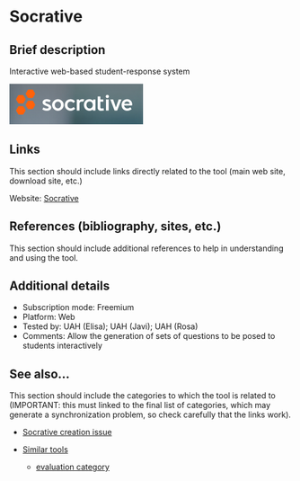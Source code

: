 # Socrative

## Brief description

Interactive web-based student-response system

![](images/Socrative.png)


## Links

This section should include links directly related to the tool (main web
site, download site, etc.)

Website: [Socrative](https://www.socrative.com/)


## References (bibliography, sites, etc.)

This section should include additional references to help in
understanding and using the tool.


## Additional details

- Subscription mode: Freemium
- Platform: Web
- Tested by: UAH (Elisa); UAH (Javi); UAH (Rosa)
- Comments: Allow the generation of sets of questions to be posed to students interactively


## See also...

This section should include the categories to which the tool is
related to (IMPORTANT: this must linked to the final list of
categories, which may generate a synchronization problem, so check
carefully that the links work).

- [Socrative creation issue](https://github.com/e-CLOSE/Toolbox/issues/12)
- [Similar tools](https://github.com/e-CLOSE/Toolbox/issues?q=is%3Afeedback+is%3Aevaluation)

  - [evaluation category](https://github.com/e-CLOSE/Toolbox/issues?q=is%3Afeedback+is%3Aevaluation)
